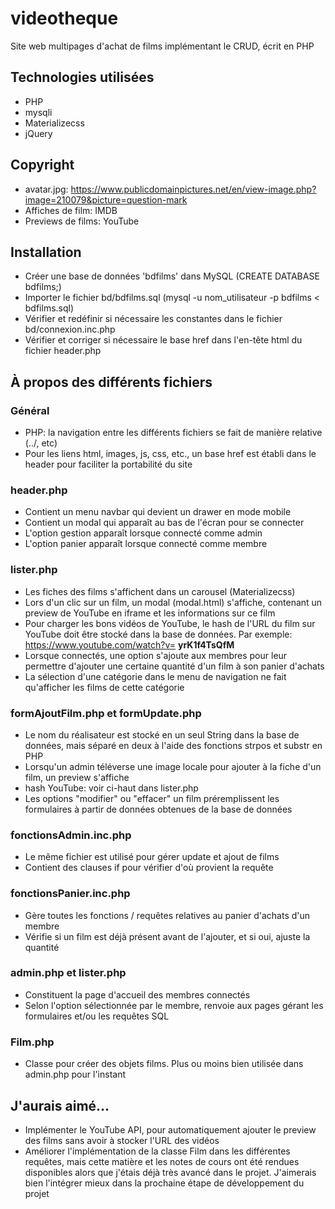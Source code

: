 # videotheque
Site web multipages d'achat de films implémentant le CRUD, écrit en PHP

## Technologies utilisées
- PHP
- mysqli
- Materializecss
- jQuery

## Copyright
- avatar.jpg: https://www.publicdomainpictures.net/en/view-image.php?image=210079&picture=question-mark
- Affiches de film: IMDB
- Previews de films: YouTube

## Installation
- Créer une base de données 'bdfilms' dans MySQL (CREATE DATABASE bdfilms;)
- Importer le fichier bd/bdfilms.sql (mysql -u nom_utilisateur -p bdfilms < bdfilms.sql)
- Vérifier et redéfinir si nécessaire les constantes dans le fichier bd/connexion.inc.php
- Vérifier et corriger si nécessaire le base href dans l'en-tête html du fichier header.php

## À propos des différents fichiers

### Général
- PHP: la navigation entre les différents fichiers se fait de manière relative (../, etc)
- Pour les liens html, images, js, css, etc., un base href est établi dans le header pour faciliter la portabilité du site

### header.php
- Contient un menu navbar qui devient un drawer en mode mobile
- Contient un modal qui apparaît au bas de l'écran pour se connecter
- L'option gestion apparaît lorsque connecté comme admin
- L'option panier apparaît lorsque connecté comme membre

### lister.php
- Les fiches des films s'affichent dans un carousel (Materializecss)
- Lors d'un clic sur un film, un modal (modal.html) s'affiche, contenant un preview de YouTube en iframe et les informations sur ce film
- Pour charger les bons vidéos de YouTube, le hash de l'URL du film sur YouTube doit être stocké dans la base de données. Par exemple: https://www.youtube.com/watch?v= **yrK1f4TsQfM**
- Lorsque connectés, une option s'ajoute aux membres pour leur permettre d'ajouter une certaine quantité d'un film à son panier d'achats
- La sélection d'une catégorie dans le menu de navigation ne fait qu'afficher les films de cette catégorie

### formAjoutFilm.php et formUpdate.php
- Le nom du réalisateur est stocké en un seul String dans la base de données, mais séparé en deux à l'aide des fonctions strpos et substr en PHP
- Lorsqu'un admin téléverse une image locale pour ajouter à la fiche d'un film, un preview s'affiche
- hash YouTube: voir ci-haut dans lister.php
- Les options "modifier" ou "effacer" un film préremplissent les formulaires à partir de données obtenues de la base de données 

### fonctionsAdmin.inc.php
- Le même fichier est utilisé pour gérer update et ajout de films
- Contient des clauses if pour vérifier d'où provient la requête

### fonctionsPanier.inc.php
- Gère toutes les fonctions / requêtes relatives au panier d'achats d'un membre
- Vérifie si un film est déjà présent avant de l'ajouter, et si oui, ajuste la quantité

### admin.php et lister.php
- Constituent la page d'accueil des membres connectés
- Selon l'option sélectionnée par le membre, renvoie aux pages gérant les formulaires et/ou les requêtes SQL

### Film.php
- Classe pour créer des objets films. Plus ou moins bien utilisée dans admin.php pour l'instant

## J'aurais aimé...
- Implémenter le YouTube API, pour automatiquement ajouter le preview des films sans avoir à stocker l'URL des vidéos
- Améliorer l'implémentation de la classe Film dans les différentes requêtes, mais cette matière et les notes de cours ont été rendues disponibles alors que j'étais déjà très avancé dans le projet. J'aimerais bien l'intégrer mieux dans la prochaine étape de développement du projet